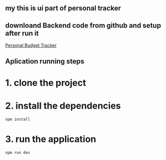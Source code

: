 ## my this is ui part of personal tracker 

## downloand Backend code from github and setup after run it
[Personal Budget Tracker ](https://github.com/sreenivas86/Personal-Expense-Tracker)

##      Aplication running steps 


# 1. clone the project 
# 2. install the dependencies 
````
npm install 
````
# 3. run the application
````
npm run dev

````
